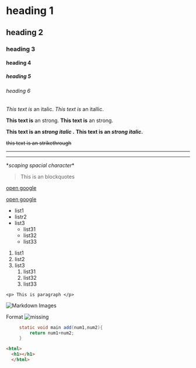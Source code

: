 <!-- headings -->
# heading 1
## heading 2
### heading 3
#### heading 4
##### heading 5
###### heading 6

<!--Italics -->
*This text is* an italic.
_This text is_ an itallic.

<!--Strong -->

**This text is** an strong.
__This text is__ an strong.

<!--Emphasis -->
 **This text is an *strong italic* .**
 __This text is an _strong italic_.__

 <!--strikethrough -->

 ~~this text is an strikethrough~~

 <!--hORIZONTAL RULE -->


 ---

 ___

 <!-- SCAPING spacial character -->

  \**scaping spacial character*\*



  <!--Blockquotes-->


  >This is an blockquotes


  <!--Links -->


  [open google](google.com)


  <!--Links with hover-->

  [open google](google.com "open ")


  <!--Unorderd list -->

   * list1
   * listr2
   * list3
       * list31
       * list32
       * list33

<!--Ordered List -->

  1. list1
  2. list2
  3. list3
       1. list31
       2. list32
       3. list33
<!-- Inline Code Block -->

 `<p> This is paragraph </p>`

 <!-- Images -->

   ![Markdown Images](https://markdown-here.com/img/icon256.png)

   Format ![missing](url)

   <!--Code Blocks -->
     
     
```java
     static void main add(num1,num2){
         return num1+num2;
     }
```

```HTML
<html>
  <h1></h1>
  </html>
   
```